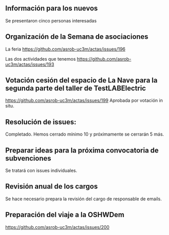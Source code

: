 ## Información para los nuevos
Se presentaron cinco personas interesadas

## Organización de la Semana de asociaciones
La feria https://github.com/asrob-uc3m/actas/issues/196

Las dos actividades que tenemos https://github.com/asrob-uc3m/actas/issues/193

## Votación cesión del espacio de La Nave para la segunda parte del taller de TestLABElectric 
https://github.com/asrob-uc3m/actas/issues/199
Aprobada por votación in situ.

## Resolución de issues:
Completado. Hemos cerrado mínimo 10 y próximamente se cerrarán 5 más.

## Preparar ideas para la próxima convocatoria de subvenciones
Se tratará con issues individuales.

## Revisión anual de los cargos
Se hace necesario prepara la revisión del cargo de responsable de emails.

## Preparación del viaje a la OSHWDem
https://github.com/asrob-uc3m/actas/issues/200
